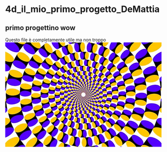 # 4d_il_mio_primo_progetto_DeMattia
<h2>primo progettino wow</h2>
Questo file è completamente utile ma non troppo
<img src="https://github.com/MarcoDM00/4d_il_mio_primo_progetto_DeMattia/blob/main/coso.jpg">
